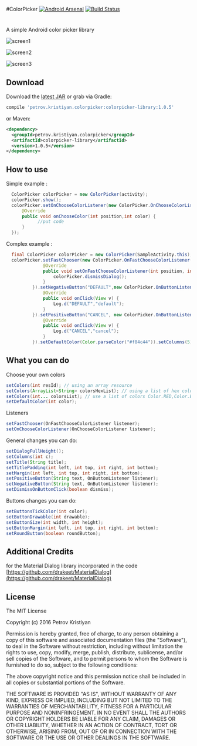 #ColorPicker [![Android Arsenal](https://img.shields.io/badge/Android%20Arsenal-ColorPicker-green.svg?style=true)](https://android-arsenal.com/details/1/3121)  [![Build Status](https://travis-ci.org/kristiyanP/colorpicker.svg?branch=master)](https://travis-ci.org/kristiyanP/colorpicker)

#
A simple Android color picker library

![screen1](https://raw.github.com/kristiyanP/colorpicker/master/screen1.png)

![screen2](https://raw.github.com/kristiyanP/colorpicker/master/screen2.png)

![screen3](https://raw.github.com/kristiyanP/colorpicker/master/screen3.png)

## Download ##

Download the [latest JAR](https://bintray.com/petrovkristiyan/maven/petrov.kristiyan.colorpicker/view) or grab via Gradle:

```groovy
compile 'petrov.kristiyan.colorpicker:colorpicker-library:1.0.5'
```
or Maven:

```xml
<dependency>
  <groupId>petrov.kristiyan.colorpicker</groupId>
  <artifactId>colorpicker-library</artifactId>
  <version>1.0.5</version>
</dependency>
```
## How to use ##

  Simple example : 
```java
  ColorPicker colorPicker = new ColorPicker(activity);
  colorPicker.show();
  colorPicker.setOnChooseColorListener(new ColorPicker.OnChooseColorListener() {
      @Override
      public void onChooseColor(int position,int color) {
            //put code
      }
  });
```  
  Complex example : 
```java
  final ColorPicker colorPicker = new ColorPicker(SampleActivity.this);
  colorPicker.setFastChooser(new ColorPicker.OnFastChooseColorListener() {
              @Override
              public void setOnFastChooseColorListener(int position, int color) {
                  colorPicker.dismissDialog();
              }
          }).setNegativeButton("DEFAULT",new ColorPicker.OnButtonListener() {
              @Override
              public void onClick(View v) {
                  Log.d("DEFAULT","default");
              }
          }).setPositiveButton("CANCEL", new ColorPicker.OnButtonListener() {
              @Override
              public void onClick(View v) {
                  Log.d("CANCEL","cancel");
              }
          }).setDefaultColor(Color.parseColor("#f84c44")).setColumns(5).setDialogFullHeight().show();
```

## What you can do ##

Choose your own colors

```java
setColors(int resId); // using an array resource
setColors(ArrayList<String> colorsHexList); // using a list of hex colors
setColors(int... colorsList); // use a list of colors Color.RED,Color.Black etc
setDefaultColor(int color);
```

Listeners
```java
setFastChooser(OnFastChooseColorListener listener);
setOnChooseColorListener(OnChooseColorListener listener);
```

General changes you can do:

```java
setDialogFullHeight();
setColumns(int c);
setTitle(String title);
setTitlePadding(int left, int top, int right, int bottom);
setMargin(int left, int top, int right, int bottom);
setPositiveButton(String text, OnButtonListener listener);
setNegativeButton(String text, OnButtonListener listener);
setDismissOnButtonClick(boolean dismiss);
```


Buttons changes you can do:

```java
setButtonsTickColor(int color);
setButtonDrawable(int drawable);
setButtonSize(int width, int height);
setButtonMargin(int left, int top, int right, int bottom);
setRoundButton(boolean roundButton);
```

## Additional Credits ##
for the Material Dialog library incorporated in the code
  [https://github.com/drakeet/MaterialDialog](https://github.com/drakeet/MaterialDialog)


## License ##

The MIT License

Copyright (c) 2016 Petrov Kristiyan

Permission is hereby granted, free of charge, to any person obtaining a copy
of this software and associated documentation files (the "Software"), to deal
in the Software without restriction, including without limitation the rights
to use, copy, modify, merge, publish, distribute, sublicense, and/or sell
copies of the Software, and to permit persons to whom the Software is
furnished to do so, subject to the following conditions:

The above copyright notice and this permission notice shall be included in
all copies or substantial portions of the Software.

THE SOFTWARE IS PROVIDED "AS IS", WITHOUT WARRANTY OF ANY KIND, EXPRESS OR
IMPLIED, INCLUDING BUT NOT LIMITED TO THE WARRANTIES OF MERCHANTABILITY,
FITNESS FOR A PARTICULAR PURPOSE AND NONINFRINGEMENT. IN NO EVENT SHALL THE
AUTHORS OR COPYRIGHT HOLDERS BE LIABLE FOR ANY CLAIM, DAMAGES OR OTHER
LIABILITY, WHETHER IN AN ACTION OF CONTRACT, TORT OR OTHERWISE, ARISING FROM,
OUT OF OR IN CONNECTION WITH THE SOFTWARE OR THE USE OR OTHER DEALINGS IN
THE SOFTWARE.
